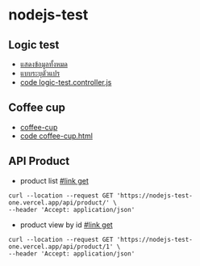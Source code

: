 # nodejs-test

## Logic test
- [แสดงข้อมูลทั้งหมด](https://nodejs-test-one.vercel.app/logic-test/)
- [แบบระบุตัวแปร](https://nodejs-test-one.vercel.app/logic-test/?name=Somchai&surname=Thomson&gender=M&birthDate=1/1/1990)
- [code logic-test.controller.js](https://github.com/tempKaew/nodejs-test/blob/main/src/controllers/logic-test.controller.js)

## Coffee cup
- [coffee-cup](https://nodejs-test-one.vercel.app/coffee-cup)
- [code coffee-cup.html](https://github.com/tempKaew/nodejs-test/blob/main/src/view/coffee-cup.html)

## API Product
- product list [#link get](https://nodejs-test-one.vercel.app/api/product)
```curl
curl --location --request GET 'https://nodejs-test-one.vercel.app/api/product/' \
--header 'Accept: application/json'
```
- product view by id [#link get](https://nodejs-test-one.vercel.app/api/product/1)
```curl
curl --location --request GET 'https://nodejs-test-one.vercel.app/api/product/1' \
--header 'Accept: application/json'
```